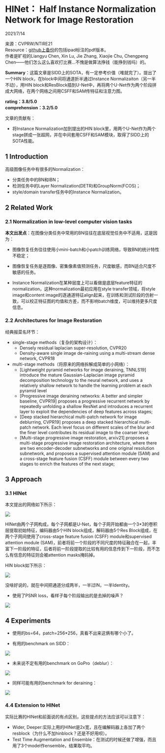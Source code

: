 # HINet： Half Instance Normalization Network for Image Restoration  

2021/7/14  

来源：CVPRW/NTIRE21  
Resource：[github上备份](https://github.com/YouCaiJun98/YouCaiJun98.github.io/blob/master/articles/CV/Denoising/HINet%EF%BC%9AHalf%20Instance%20Normalization%20Network%20for%20Ima.pdf)的包括ipad标注的pdf版本。  
作者是旷视的Liangyu Chen, Xin Lu, Jie Zhang, Xiaojie Chu, Chengpeng Chen——他们怎么这么喜欢打比赛...不愧是做算法挣钱（能挣到钱吗）的。  

**Summary**：这篇文章是SIDD上的SOTA，有一定参考价值（堆就完了）。提出了一个HIN block，在block中间将通道折半通过Instance Normalizaiton（另一半不动），用HIN block和ResBlock插到U-Net中，再将两个U-Net作为两个阶段拼成大网络，在两个网络之间用CSFF和SAM传特征和注意力图。    

**rating：3.8/5.0**  
**comprehension：3.2/5.0**  

文章的贡献有：  
* 将Instance Normalization加到提出的HIN block里，用两个U-Net作为两个stage拼成一张超网，并在中间套用CSFF和SAM模块，取得了SIDD上的SOTA性能。  

## 1 Introduction  
高级图像任务中有很多的Normalization：  
* 分类任务中的BN和IBN；  
* 检测任务中的Layer Normalization(DETR)和GroupNorm(FCOS)；  
* style/domain transfer任务中的Instance Normalization。  


## 2 Related Work  
### 2.1  Normalization in low-level computer vision tasks  
**本文出发点**：在图像分类任务中常用的BN往往在底层视觉任务中不适用，这是因为：  
* 图像恢复任务往往使用小mini-batch和小patch训练网络，导致BN的统计特性不稳定；  
* 图像恢复任务是逐图像、密集像素值预测任务，尺度敏感，而BN适合尺度不敏感的任务。  

* Instance Normalization在某种层度上可以看做是底层feature特征的normalization，这种normalization最初应用在style transfer领域，将style image和content image的逐通道特征align起来，在训练和测试阶段的仿射一致，可以校正特征图的均值和方差，而不影响batch维度，可以维持更多尺度信息。  

### 2.2 Architectures for Image Restoration  
经典报菜名环节：  
* single-stage methods（复杂的架构设计）：  
    * Densely residual laplacian super-resolution, CVPR20  
    * Density-aware single image de-raining using a multi-stream dense network, CVPR18  
* multi-stage methods（将原来的网络拆解成简单的小网络）：  
    * [Lightweight pyramid networks for image deraining, TNNLS19] introduce the mature Gaussian-Laplacian image pyramid decomposition technology to the neural network, and uses a relatively shallow network to handle the learning problem at each pyramid level  
    * [Progressive image deraining networks: A better and simpler baseline, CVPR19] proposes a progressive recurrent network by repeatedly unfolding a shallow ResNet and introduces a recurrent layer to exploit the dependencies of deep features across stages;  
    * [Deep stacked hierarchical multi-patch network for image deblurring, CVPR19] proposes a deep stacked hierarchical multi-patch network. Each level focus on different scales of the blur and the finer level contributes its residual image to the coarser level;  
    * [Multi-stage progressive image restoration, arxiv21] proposes a multi-stage progressive image restoration architecture, where there are two encoder-decoder subnetworks and one original resolution subnetwork, and proposes a supervised attention module (SAM) and a cross-stage feature fusion (CSFF) module between every two stages to enrich the features of the next stage;  

## 3 Approach  
### 3.1 HINet  
本文提出的网络如下所示：

![](https://raw.githubusercontent.com/YouCaiJun98/MyPicBed/main/imgs/202107140008.jpg)  

HINet由两个子网构成，每个子网都是U-Net，每个子网开始都由一个3*3的卷积层提取初始特征，编码器由5个HIN block组成，解码器由5个Res Block组成，在两个子网间使用了cross-stage feature fusion (CSFF) module和supervised attention module (SAM)，前者将前一个阶段的不同尺度的特征融合在一起，丰富下一阶段的特征，后者将前一阶段提取的比较有用的信息传到下一阶段，而不怎么有信息的特征则会被attention masks掩码掉。  

HIN block如下所示：  

![](https://raw.githubusercontent.com/YouCaiJun98/MyPicBed/main/imgs/202107140010.png)  

没啥好说的，就在中间把通道分成两半，一半过IN，一半Identity。  


* 使用了PSNR loss，看样子每个阶段输出的是去掉的噪声？  

![](https://raw.githubusercontent.com/YouCaiJun98/MyPicBed/main/imgs/202107140009.png)  

## 4 Experiments  
* 使用的bs=64，patch=256*256，真看不出来这俩有哪个小了。  

* 有用的benchmark on SIDD：  

![](https://raw.githubusercontent.com/YouCaiJun98/MyPicBed/main/imgs/202107140011.png)  

* 未来说不定有用的benchmark on GoPro（deblur）：  

![](https://raw.githubusercontent.com/YouCaiJun98/MyPicBed/main/imgs/202107140012.png)  

* 同样可能有用的benchmark for deraining：  

![](https://raw.githubusercontent.com/YouCaiJun98/MyPicBed/main/imgs/202107140013.png)  

### 4.4 Extension to HINet  
实际比赛的HINet和前面说的有点区别，这些提点的方法应该可以注意下：  
* Wider, Deeper:实际上用的HINet是2x宽，且在编解码器上各加了两个resblock（为什么不加hinblock？还是不好用呗）。  
* Test Time Augmentation and Ensemble：在测试的时候还做了增强，而且用了3个model作ensemble，结果取平均。  







